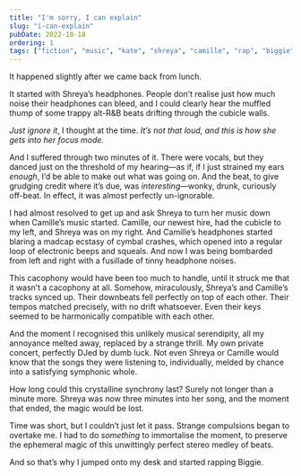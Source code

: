 ```yaml
---
title: "I'm sorry, I can explain"
slug: "i-can-explain"
pubDate: 2022-10-18
ordering: 1
tags: ["fiction", "music", "kate", "shreya", "camille", "rap", "biggie"]
---
```


<span class="small-caps">It happened slightly after</span> we came back from lunch.

It started with Shreya’s headphones. People don’t realise just how much noise their headphones can bleed, and I could clearly hear the muffled thump of some trappy alt-R&B beats drifting through the cubicle walls.

_Just ignore it_, I thought at the time. _It’s not that loud, and this is how she gets into her focus mode._

And I suffered through two minutes of it. There were vocals, but they danced just on the threshold of my hearing—as if, if I just strained my ears _enough_, I’d be able to make out what was going on. And the beat, to give grudging credit where it’s due, was _interesting_—wonky, drunk, curiously off-beat. In effect, it was almost perfectly un-ignorable.

I had almost resolved to get up and ask Shreya to turn her music down when Camille’s music started. Camille, our newest hire, had the cubicle to my left, and Shreya was on my right. And Camille’s headphones started blaring a madcap ecstasy of cymbal crashes, which opened into a regular loop of electronic beeps and squeals. And now I was being bombarded from left and right with a fusillade of tinny headphone noises.

This cacophony would have been too much to handle, until it struck me that it wasn’t a cacophony at all. Somehow, miraculously, Shreya’s and Camille’s tracks synced up. Their downbeats fell perfectly on top of each other. Their tempos matched precisely, with no drift whatsoever. Even their keys seemed to be harmonically compatible with each other.

And the moment I recognised this unlikely musical serendipity, all my annoyance melted away, replaced by a strange thrill. My own private concert, perfectly DJed by dumb luck. Not even Shreya or Camille would know that the songs they were listening to, individually, melded by chance into a satisfying symphonic whole.

How long could this crystalline synchrony last? Surely not longer than a minute more. Shreya was now three minutes into her song, and the moment that ended, the magic would be lost.

Time was short, but I couldn’t just let it pass. Strange compulsions began to overtake me. I had to do _something_ to immortalise the moment, to preserve the ephemeral magic of this unwittingly perfect stereo medley of beats.

And so that’s why I jumped onto my desk and started rapping Biggie.
